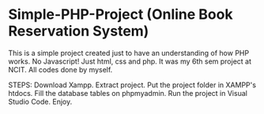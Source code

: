 # Simple-PHP-Project (Online Book Reservation System)
This is a simple project created just to have an understanding of how PHP works. 
No Javascript! 
Just html, css and php. 
It was my 6th sem project at NCIT. All codes done by myself.

STEPS:
Download Xampp.
Extract project.
Put the project folder in XAMPP's htdocs.
Fill the database tables on phpmyadmin.
Run the project in Visual Studio Code.
Enjoy.
